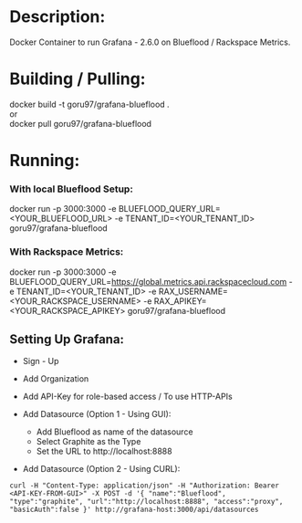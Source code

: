 # Description:
Docker Container to run Grafana - 2.6.0 on Blueflood / Rackspace Metrics.

# Building / Pulling:
docker build -t goru97/grafana-blueflood . </BR>
or </BR>
docker pull goru97/grafana-blueflood

# Running:

### With local Blueflood Setup:

docker run -p 3000:3000 -e BLUEFLOOD_QUERY_URL=<YOUR_BLUEFLOOD_URL> -e TENANT_ID=<YOUR_TENANT_ID> goru97/grafana-blueflood

### With Rackspace Metrics:

docker run -p 3000:3000 -e BLUEFLOOD_QUERY_URL=https://global.metrics.api.rackspacecloud.com -e TENANT_ID=<YOUR_TENANT_ID> -e RAX_USERNAME=<YOUR_RACKSPACE_USERNAME> -e RAX_APIKEY=<YOUR_RACKSPACE_APIKEY> goru97/grafana-blueflood

## Setting Up Grafana:

* Sign - Up
* Add Organization
* Add API-Key for role-based access / To use HTTP-APIs
* Add Datasource (Option 1 - Using GUI):
 
  * Add Blueflood as name of the datasource
  * Select Graphite as the Type
  * Set the URL to http://localhost:8888

* Add Datasource (Option 2 - Using CURL):

```
curl -H "Content-Type: application/json" -H "Authorization: Bearer <API-KEY-FROM-GUI>" -X POST -d '{ "name":"Blueflood", "type":"graphite", "url":"http://localhost:8888", "access":"proxy", "basicAuth":false }' http://grafana-host:3000/api/datasources

```

